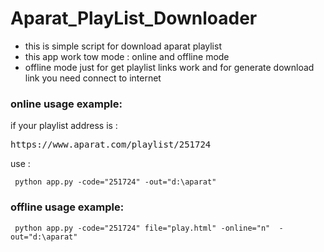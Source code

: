 # Aparat_PlayList_Downloader
- this is simple script for download aparat playlist 
- this app work tow mode : online and offline mode
- offline mode just for get playlist links work
  and for generate download link you need connect to internet  
  
  
 ### online usage example:
 if your playlist address is : 
<pre>https://www.aparat.com/playlist/251724</pre>
 use :
<pre><code> python app.py -code="251724" -out="d:\aparat"</code></pre>
 ### offline usage example:
 <pre><code> python app.py -code="251724" file="play.html" -online="n"  -out="d:\aparat"</code></pre>   
 